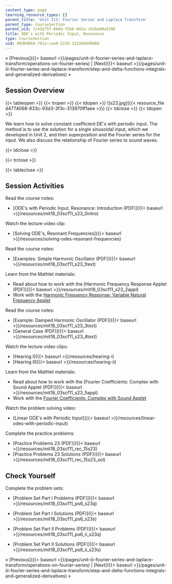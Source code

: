 ```yaml
---
content_type: page
learning_resource_types: []
parent_title: 'Unit III: Fourier Series and Laplace Transform'
parent_type: CourseSection
parent_uid: 7c43a75f-68dd-f5b6-042a-c63be40a5296
title: ODE's with Periodic Input, Resonance
type: CourseSection
uid: 09db90b6-761a-caa8-223d-1233e04d9d6d
---
```


« [Previous]({{< baseurl >}}/pages/unit-iii-fourier-series-and-laplace-transform/operations-on-fourier-series) | [Next]({{< baseurl >}}/pages/unit-iii-fourier-series-and-laplace-transform/step-and-delta-functions-integrals-and-generalized-derivatives) »

Session Overview
----------------

{{< tableopen >}}
{{< tropen >}}
{{< tdopen >}}
![s23.jpg]({{< resource_file d4774068-833c-93d3-3f3c-313970ff1aee >}})
{{< tdclose >}}
{{< tdopen >}}


We learn how to solve constant coefficient DE's with periodic input. The method is to use the solution for a single sinusoidal input, which we developed in Unit 2, and then superposition and the Fourier series for the input. We also discuss the relationship of Fourier series to sound waves.


{{< tdclose >}}

{{< trclose >}}

{{< tableclose >}}

Session Activities
------------------

Read the course notes:

*   [ODE's with Periodic Input, Resonance: Introduction (PDF)]({{< baseurl >}}/resources/mit18_03scf11_s23_0intro)

Watch the lecture video clip:

*   [Solving ODE's, Resonant Frequencies]({{< baseurl >}}/resources/solving-odes-resonant-frequencies)

Read the course notes:

*   [Examples: Simple Harmonic Oscillator (PDF)]({{< baseurl >}}/resources/mit18_03scf11_s23_1text)

Learn from the Mathlet materials:

*   Read about how to work with the [Harmonic Frequency Response Applet (PDF)]({{< baseurl >}}/resources/mit18_03scf11_s23_2appl)
*   Work with the [Harmonic Frequency Response: Variable Natural Frequency Applet](/ans7870/18/18.03SC/harmonicFreqRespVarNaturalFreq.html "Open in a new window.")

Read the course notes:

*   [Example: Damped Harmonic Oscillator (PDF)]({{< baseurl >}}/resources/mit18_03scf11_s23_3text)
*   [General Case (PDF)]({{< baseurl >}}/resources/mit18_03scf11_s23_4text)

Watch the lecture video clips:

*   [Hearing I]({{< baseurl >}}/resources/hearing-i)
*   [Hearing II]({{< baseurl >}}/resources/hearing-ii)

Learn from the Mathlet materials:

*   Read about how to work with the [Fourier Coefficients: Complex with Sound Applet (PDF)]({{< baseurl >}}/resources/mit18_03scf11_s23_5appl)
*   Work with the [Fourier Coefficients: Complex with Sound Applet](/ans7870/18/18.03SC/fourierCoefficientsComplex.html "Open in a new window.")

Watch the problem solving video:

*   [Linear ODE's with Periodic Input]({{< baseurl >}}/resources/linear-odes-with-periodic-input)

Complete the practice problems:

*   [Practice Problems 23 (PDF)]({{< baseurl >}}/resources/mit18_03scf11_rec_15s23)
*   [Practice Problems 23 Solutions (PDF)]({{< baseurl >}}/resources/mit18_03scf11_rec_15s23_sol)

Check Yourself
--------------

Complete the problem sets:

*   [Problem Set Part I Problems (PDF)]({{< baseurl >}}/resources/mit18_03scf11_ps6_s23q)
*   [Problem Set Part I Solutions (PDF)]({{< baseurl >}}/resources/mit18_03scf11_ps6_s23s)
  
*   [Problem Set Part II Problems (PDF)]({{< baseurl >}}/resources/mit18_03scf11_ps6_ii_s23q)
*   [Problem Set Part II Solutions (PDF)]({{< baseurl >}}/resources/mit18_03scf11_ps6_ii_s23s)

« [Previous]({{< baseurl >}}/pages/unit-iii-fourier-series-and-laplace-transform/operations-on-fourier-series) | [Next]({{< baseurl >}}/pages/unit-iii-fourier-series-and-laplace-transform/step-and-delta-functions-integrals-and-generalized-derivatives) »